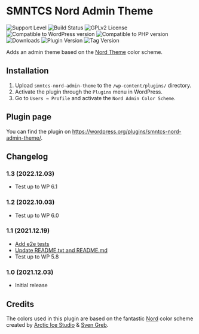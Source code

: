 # SMNTCS Nord Admin Theme

![Support Level](https://img.shields.io/badge/support-active-green.svg)
![Build Status](https://github.com/nielslange/smntcs-nord-admin-theme/actions/workflows/test.yml/badge.svg)
![GPLv2 License](https://img.shields.io/github/license/nielslange/smntcs-nord-admin-theme.svg)
![Compatible to WordPress version](https://plugintests.com/plugins/smntcs-nord-admin-theme/wp-badge.svg)
![Compatible to PHP version](https://plugintests.com/plugins/smntcs-nord-admin-theme/php-badge.svg)
![Downloads](https://img.shields.io/wordpress/plugin/dt/smntcs-nord-admin-theme.svg)
![Plugin Version](https://img.shields.io/wordpress/plugin/v/smntcs-nord-admin-theme.svg)
![Tag Version](https://img.shields.io/github/tag/nielslange/smntcs-nord-admin-theme.svg)

Adds an admin theme based on the [Nord Theme](https://www.nordtheme.com/) color scheme.

## Installation

1. Upload `smntcs-nord-admin-theme` to the `/wp-content/plugins/` directory.
2. Activate the plugin through the `Plugins` menu in WordPress.
3. Go to `Users → Profile` and activate the `Nord Admin Color Scheme`.

## Plugin page

You can find the plugin on https://wordpress.org/plugins/smntcs-nord-admin-theme/.

## Changelog

### 1.3 (2022.12.03)

-   Test up to WP 6.1

### 1.2 (2022.10.03)

-   Test up to WP 6.0

### 1.1 (2021.12.19)

-   [Add e2e tests](https://github.com/nielslange/smntcs-nord-admin-theme/pull/2)
-   [Update README.txt and README.md](https://github.com/nielslange/smntcs-nord-admin-theme/pull/3)
-   Test up to WP 5.8

### 1.0 (2021.12.03)

-   Initial release

## Credits

The colors used in this plugin are based on the fantastic [Nord](https://www.nordtheme.com/) color scheme created by [Arctic Ice Studio](https://www.arcticicestudio.com/) & [Sven Greb](https://svengreb.de/).
